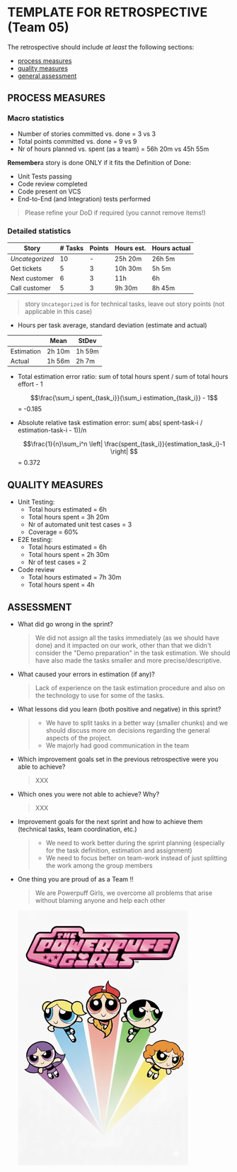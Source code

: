 # TEMPLATE FOR RETROSPECTIVE (Team 05)

The retrospective should include _at least_ the following
sections:

- [process measures](#process-measures)
- [quality measures](#quality-measures)
- [general assessment](#assessment)

## PROCESS MEASURES

### Macro statistics

- Number of stories committed vs. done = 3 vs 3
- Total points committed vs. done = 9 vs 9
- Nr of hours planned vs. spent (as a team) = 56h 20m vs 45h 55m

**Remember**a story is done ONLY if it fits the Definition of Done:

- Unit Tests passing
- Code review completed
- Code present on VCS
- End-to-End (and Integration) tests performed

> Please refine your DoD if required (you cannot remove items!)

### Detailed statistics

| Story           | # Tasks | Points | Hours est. | Hours actual |
| --------------- | ------- | ------ | ---------- | ------------ |
| _Uncategorized_ | 10      | -      | 25h 20m    | 26h 5m       |
| Get tickets     | 5       | 3      | 10h 30m    | 5h 5m        |
| Next customer   | 6       | 3      | 11h        | 6h           |
| Call customer   | 5       | 3      | 9h 30m     | 8h 45m       |

> story `Uncategorized` is for technical tasks, leave out story points (not applicable in this case)

- Hours per task average, standard deviation (estimate and actual)

|            | Mean   | StDev  |
| ---------- | ------ | ------ |
| Estimation | 2h 10m | 1h 59m |
| Actual     | 1h 56m | 2h 7m  |

- Total estimation error ratio: sum of total hours spent / sum of total hours effort - 1

  $$\frac{\sum_i spent_{task_i}}{\sum_i estimation_{task_i}} - 1$$ = -0.185

- Absolute relative task estimation error: sum( abs( spent-task-i / estimation-task-i - 1))/n

  $$\frac{1}{n}\sum_i^n \left| \frac{spent_{task_i}}{estimation_task_i}-1 \right| $$ = 0.372

## QUALITY MEASURES

- Unit Testing:
  - Total hours estimated = 6h
  - Total hours spent = 3h 20m
  - Nr of automated unit test cases = 3
  - Coverage = 60%
- E2E testing:
  - Total hours estimated = 6h
  - Total hours spent = 2h 30m
  - Nr of test cases = 2
- Code review
  - Total hours estimated = 7h 30m
  - Total hours spent = 4h

## ASSESSMENT

- What did go wrong in the sprint?

  > We did not assign all the tasks immediately (as we should have done) and it impacted on our work, other than that we didn't consider the "Demo preparation" in the task estimation. We should have also made the tasks smaller and more precise/descriptive.

- What caused your errors in estimation (if any)?

  > Lack of experience on the task estimation procedure and also on the technology to use for some of the tasks.

- What lessons did you learn (both positive and negative) in this sprint?

  > - We have to split tasks in a better way (smaller chunks) and we should discuss more on decisions regarding the general aspects of the project.
  > - We majorly had good communication in the team

- Which improvement goals set in the previous retrospective were you able to achieve?
  > XXX
- Which ones you were not able to achieve? Why?

  > XXX

- Improvement goals for the next sprint and how to achieve them (technical tasks, team coordination, etc.)

  > - We need to work better during the sprint planning (especially for the task definition, estimation and assignment)
  > - We need to focus better on team-work instead of just splitting the work among the group members

- One thing you are proud of as a Team !!

  > We are Powerpuff Girls, we overcome all problems that arise without blaming anyone and help each other

  <img src="./powerpuff_girls.jpg" alt="Powerpuff Girls" title="Powerpuff Girls — sugar, spice and everything nice!" style="max-width:80%; height:auto;" />
